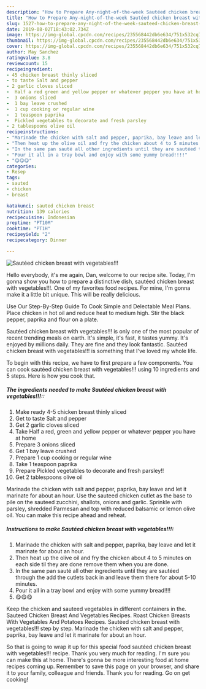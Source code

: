 ```yaml
---
description: "How to Prepare Any-night-of-the-week Sautéed chicken breast with vegetables!!!"
title: "How to Prepare Any-night-of-the-week Sautéed chicken breast with vegetables!!!"
slug: 1527-how-to-prepare-any-night-of-the-week-sauteed-chicken-breast-with-vegetables
date: 2019-08-02T18:43:02.734Z
image: https://img-global.cpcdn.com/recipes/235568442db6e634/751x532cq70/sauteed-chicken-breast-with-vegetables-recipe-main-photo.jpg
thumbnail: https://img-global.cpcdn.com/recipes/235568442db6e634/751x532cq70/sauteed-chicken-breast-with-vegetables-recipe-main-photo.jpg
cover: https://img-global.cpcdn.com/recipes/235568442db6e634/751x532cq70/sauteed-chicken-breast-with-vegetables-recipe-main-photo.jpg
author: May Sanchez
ratingvalue: 3.8
reviewcount: 15
recipeingredient:
- 45 chicken breast thinly sliced
- to taste Salt and pepper
- 2 garlic cloves sliced
-  Half a red green and yellow pepper or whatever pepper you have at home
-  3 onions sliced
-  1 bay leave crushed
-  1 cup cooking or regular wine
-  1 teaspoon paprika
-  Pickled vegetables to decorate and fresh parsley
- 2 tablespoons olive oil
recipeinstructions:
- "Marinade the chicken with salt and pepper, paprika, bay leave and let it marinate for about an hour."
- "Then heat up the olive oil and fry the chicken about 4 to 5 minutes on each side til they are done remove them when you are done."
- "In the same pan sauté all other ingredients until they are sautéed through the add the cutlets back in and leave them there for about 5-10 minutes."
- "Pour it all in a tray bowl and enjoy with some yummy bread!!!!"
- "😋😋😋"
categories:
- Resep
tags:
- sauted
- chicken
- breast

katakunci: sauted chicken breast
nutrition: 139 calories
recipecuisine: Indonesian
preptime: "PT10M"
cooktime: "PT1H"
recipeyield: "2"
recipecategory: Dinner

---
```



![Sautéed chicken breast with vegetables!!!](https://img-global.cpcdn.com/recipes/235568442db6e634/751x532cq70/sauteed-chicken-breast-with-vegetables-recipe-main-photo.jpg)

Hello everybody, it's me again, Dan, welcome to our recipe site. Today, I'm gonna show you how to prepare a distinctive dish, sautéed chicken breast with vegetables!!!. One of my favorites food recipes. For mine, I'm gonna make it a little bit unique. This will be really delicious.

Use Our Step-By-Step Guide To Cook Simple and Delectable Meal Plans. Place chicken in hot oil and reduce heat to medium high. Stir the black pepper, paprika and flour on a plate.

Sautéed chicken breast with vegetables!!! is only one of the most popular of recent trending meals on earth. It's simple, it's fast, it tastes yummy. It's enjoyed by millions daily. They are fine and they look fantastic. Sautéed chicken breast with vegetables!!! is something that I've loved my whole life.


To begin with this recipe, we have to first prepare a few components. You can cook sautéed chicken breast with vegetables!!! using 10 ingredients and 5 steps. Here is how you cook that.

##### The ingredients needed to make Sautéed chicken breast with vegetables!!!::

1. Make ready 4-5 chicken breast thinly sliced
1. Get to taste Salt and pepper
1. Get 2 garlic cloves sliced
1. Take  Half a red, green and yellow pepper or whatever pepper you have at home
1. Prepare  3 onions sliced
1. Get  1 bay leave crushed
1. Prepare  1 cup cooking or regular wine
1. Take  1 teaspoon paprika
1. Prepare  Pickled vegetables to decorate and fresh parsley!!
1. Get 2 tablespoons olive oil


Marinade the chicken with salt and pepper, paprika, bay leave and let it marinate for about an hour. Use the sauteed chicken cutlet as the base to pile on the sauteed zucchini, shallots, onions and garlic. Sprinkle with parsley, shredded Parmesan and top with reduced balsamic or lemon olive oil. You can make this recipe ahead and reheat. 

##### Instructions to make Sautéed chicken breast with vegetables!!!:

1. Marinade the chicken with salt and pepper, paprika, bay leave and let it marinate for about an hour.
1. Then heat up the olive oil and fry the chicken about 4 to 5 minutes on each side til they are done remove them when you are done.
1. In the same pan sauté all other ingredients until they are sautéed through the add the cutlets back in and leave them there for about 5-10 minutes.
1. Pour it all in a tray bowl and enjoy with some yummy bread!!!!
1. 😋😋😋


Keep the chicken and sauteed vegetables in different containers in the. Sauteed Chicken Breast And Vegetables Recipes. Roast Chicken Breasts With Vegetables And Potatoes Recipes. Sautéed chicken breast with vegetables!!! step by step. Marinade the chicken with salt and pepper, paprika, bay leave and let it marinate for about an hour. 

So that is going to wrap it up for this special food sautéed chicken breast with vegetables!!! recipe. Thank you very much for reading. I'm sure you can make this at home. There's gonna be more interesting food at home recipes coming up. Remember to save this page on your browser, and share it to your family, colleague and friends. Thank you for reading. Go on get cooking!
